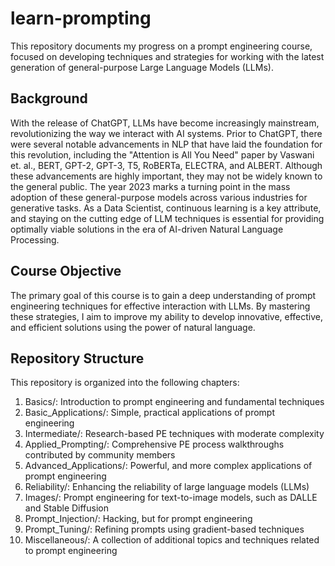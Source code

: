 # learn-prompting

This repository documents my progress on a prompt engineering course, focused on developing techniques and strategies for working with the latest generation of general-purpose Large Language Models (LLMs).

## Background
With the release of ChatGPT, LLMs have become increasingly mainstream, revolutionizing the way we interact with AI systems. Prior to ChatGPT, there were several notable advancements in NLP that have laid the foundation for this revolution, including the "Attention is All You Need" paper by Vaswani et. al., BERT, GPT-2, GPT-3, T5, RoBERTa, ELECTRA, and ALBERT. Although these advancements are highly important, they may not be widely known to the general public. The year 2023 marks a turning point in the mass adoption of these general-purpose models across various industries for generative tasks. As a Data Scientist, continuous learning is a key attribute, and staying on the cutting edge of LLM techniques is essential for providing optimally viable solutions in the era of AI-driven Natural Language Processing.

## Course Objective
The primary goal of this course is to gain a deep understanding of prompt engineering techniques for effective interaction with LLMs. By mastering these strategies, I aim to improve my ability to develop innovative, effective, and efficient solutions using the power of natural language.

## Repository Structure
This repository is organized into the following chapters:

1. Basics/: Introduction to prompt engineering and fundamental techniques
2. Basic_Applications/: Simple, practical applications of prompt engineering
3. Intermediate/: Research-based PE techniques with moderate complexity
4. Applied_Prompting/: Comprehensive PE process walkthroughs contributed by community members
5. Advanced_Applications/: Powerful, and more complex applications of prompt engineering
6. Reliability/: Enhancing the reliability of large language models (LLMs)
7. Images/: Prompt engineering for text-to-image models, such as DALLE and Stable Diffusion
8. Prompt_Injection/: Hacking, but for prompt engineering
9. Prompt_Tuning/: Refining prompts using gradient-based techniques
10. Miscellaneous/: A collection of additional topics and techniques related to prompt engineering
